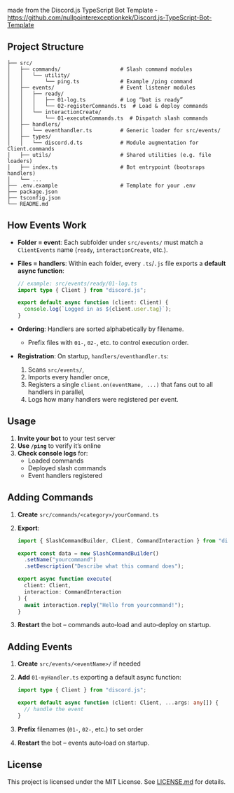 made from the Discord.js TypeScript Bot Template - https://github.com/nullpointerexceptionkek/Discord.js-TypeScript-Bot-Template

## Project Structure

```
├── src/
│   ├── commands/                   # Slash command modules
│   │   └── utility/
│   │       └── ping.ts             # Example /ping command
│   ├── events/                     # Event listener modules
│   │   ├── ready/
│   │   │   ├── 01-log.ts           # Log “bot is ready”
│   │   │   └── 02-registerCommands.ts  # Load & deploy commands
│   │   └── interactionCreate/
│   │       └── 01-executeCommands.ts  # Dispatch slash commands
│   ├── handlers/
│   │   └── eventhandler.ts         # Generic loader for src/events/
│   ├── types/
│   │   └── discord.d.ts            # Module augmentation for Client.commands
│   ├── utils/                      # Shared utilities (e.g. file loaders)
│   ├── index.ts                    # Bot entrypoint (bootsraps handlers)
│   └── ...
├── .env.example                    # Template for your .env
├── package.json
├── tsconfig.json
└── README.md
```

## How Events Work

- **Folder = event**: Each subfolder under `src/events/` must match a `ClientEvents` name (`ready`, `interactionCreate`, etc.).
- **Files = handlers**: Within each folder, every `.ts`/`.js` file exports a **default async function**:

  ```ts
  // example: src/events/ready/01-log.ts
  import type { Client } from "discord.js";

  export default async function (client: Client) {
    console.log(`Logged in as ${client.user.tag}`);
  }
  ```

- **Ordering**: Handlers are sorted alphabetically by filename.
  - Prefix files with `01-`, `02-`, etc. to control execution order.
- **Registration**: On startup, `handlers/eventhandler.ts`:
  1. Scans `src/events/`,
  2. Imports every handler once,
  3. Registers a single `client.on(eventName, ...)` that fans out to all handlers in parallel,
  4. Logs how many handlers were registered per event.

## Usage

1. **Invite your bot** to your test server
2. **Use `/ping`** to verify it’s online
3. **Check console logs** for:
   - Loaded commands
   - Deployed slash commands
   - Event handlers registered

## Adding Commands

1. **Create** `src/commands/<category>/yourCommand.ts`
2. **Export**:

   ```ts
   import { SlashCommandBuilder, Client, CommandInteraction } from "discord.js";

   export const data = new SlashCommandBuilder()
     .setName("yourcommand")
     .setDescription("Describe what this command does");

   export async function execute(
     client: Client,
     interaction: CommandInteraction
   ) {
     await interaction.reply("Hello from yourcommand!");
   }
   ```

3. **Restart** the bot – commands auto‑load and auto‑deploy on startup.

## Adding Events

1. **Create** `src/events/<eventName>/` if needed
2. **Add** `01-myHandler.ts` exporting a default async function:

   ```ts
   import type { Client } from "discord.js";

   export default async function (client: Client, ...args: any[]) {
     // handle the event
   }
   ```

3. **Prefix** filenames (`01-`, `02-`, etc.) to set order
4. **Restart** the bot – events auto‑load on startup.

## License

This project is licensed under the MIT License. See [LICENSE.md](LICENSE.md) for details.
